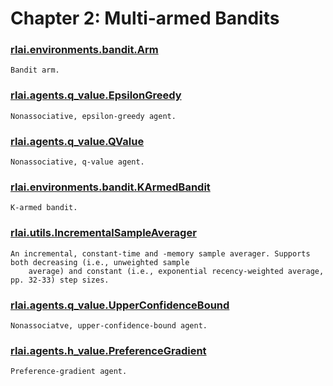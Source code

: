 # Chapter 2:  Multi-armed Bandits
### [rlai.environments.bandit.Arm](https://github.com/MatthewGerber/rlai/tree/master/src/rlai/environments/bandit.py#L18)
```
Bandit arm.
```
### [rlai.agents.q_value.EpsilonGreedy](https://github.com/MatthewGerber/rlai/tree/master/src/rlai/agents/q_value.py#L121)
```
Nonassociative, epsilon-greedy agent.
```
### [rlai.agents.q_value.QValue](https://github.com/MatthewGerber/rlai/tree/master/src/rlai/agents/q_value.py#L17)
```
Nonassociative, q-value agent.
```
### [rlai.environments.bandit.KArmedBandit](https://github.com/MatthewGerber/rlai/tree/master/src/rlai/environments/bandit.py#L74)
```
K-armed bandit.
```
### [rlai.utils.IncrementalSampleAverager](https://github.com/MatthewGerber/rlai/tree/master/src/rlai/utils.py#L12)
```
An incremental, constant-time and -memory sample averager. Supports both decreasing (i.e., unweighted sample
    average) and constant (i.e., exponential recency-weighted average, pp. 32-33) step sizes.
```
### [rlai.agents.q_value.UpperConfidenceBound](https://github.com/MatthewGerber/rlai/tree/master/src/rlai/agents/q_value.py#L278)
```
Nonassociatve, upper-confidence-bound agent.
```
### [rlai.agents.h_value.PreferenceGradient](https://github.com/MatthewGerber/rlai/tree/master/src/rlai/agents/h_value.py#L15)
```
Preference-gradient agent.
```

